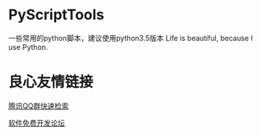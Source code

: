 # PyScriptTools
一些常用的python脚本，建议使用python3.5版本
Life is beautiful, because I use Python.


 # 良心友情链接

[腾讯QQ群快速检索](http://u.720life.cn/s/8cf73f7c)

[软件免费开发论坛](http://u.720life.cn/s/bbb01dc0)